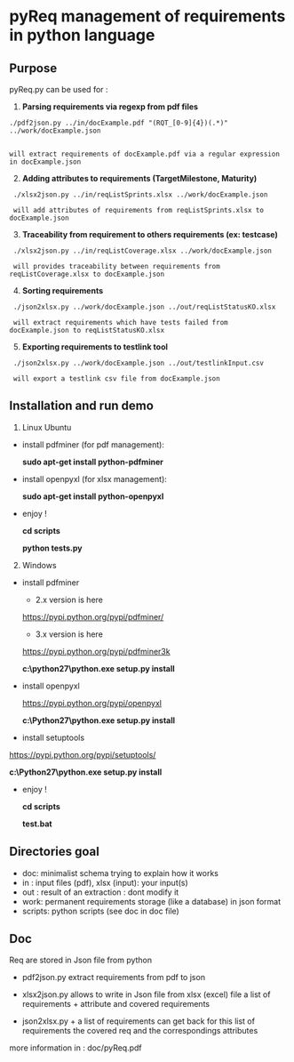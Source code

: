 pyReq management of requirements in python language
===================================================

Purpose
-------

pyReq.py can be used for :
   1. **Parsing requirements via regexp from pdf files**

    ./pdf2json.py ../in/docExample.pdf "(RQT_[0-9]{4})(.*)" ../work/docExample.json


    will extract requirements of docExample.pdf via a regular expression in docExample.json

   2. **Adding attributes to requirements (TargetMilestone, Maturity)**

     ./xlsx2json.py ../in/reqListSprints.xlsx ../work/docExample.json

     will add attributes of requirements from reqListSprints.xlsx to docExample.json

   3. **Traceability from requirement to others requirements (ex: testcase)**

     ./xlsx2json.py ../in/reqListCoverage.xlsx ../work/docExample.json

     will provides traceability between requirements from reqListCoverage.xlsx to docExample.json

   4. **Sorting requirements**

     ./json2xlsx.py ../work/docExample.json ../out/reqListStatusKO.xlsx

     will extract requirements which have tests failed from docExample.json to reqListStatusKO.xlsx

   5. **Exporting requirements to testlink tool**

     ./json2xlsx.py ../work/docExample.json ../out/testlinkInput.csv

     will export a testlink csv file from docExample.json

Installation and run demo 
-------------------------

1. Linux Ubuntu

  - install pdfminer (for pdf management):

    **sudo apt-get install python-pdfminer**

  - install openpyxl (for xlsx management):

    **sudo apt-get install python-openpyxl**

  - enjoy !

    **cd scripts**

    **python tests.py**

2. Windows

  - install pdfminer

     - 2.x version is here

    https://pypi.python.org/pypi/pdfminer/

     - 3.x version is here

    https://pypi.python.org/pypi/pdfminer3k

    **c:\\python27\\python.exe setup.py install**

  - install openpyxl

    https://pypi.python.org/pypi/openpyxl  

    **c:\\Python27\\python.exe  setup.py install**

  - install setuptools

   https://pypi.python.org/pypi/setuptools/

   **c:\\Python27\\python.exe  setup.py install**

  - enjoy !

    **cd scripts**

    **test.bat**
  
Directories goal 
----------------

- doc: minimalist schema trying to explain how it works
- in : input files (pdf), xlsx (input): your input(s)
- out : result of an extraction : dont modify it
- work: permanent requirements storage (like a database) in json format
- scripts: python scripts (see doc in doc file)

Doc
-------

Req are stored in Json file from python

- pdf2json.py extract requirements from pdf to json

- xlsx2json.py allows to write in Json file from xlsx (excel)
  file a list of requirements + attribute and covered requirements

- json2xlsx.py + a list of requirements can get back for this
  list of requirements the covered req and the correspondings attributes

more information in : doc/pyReq.pdf
